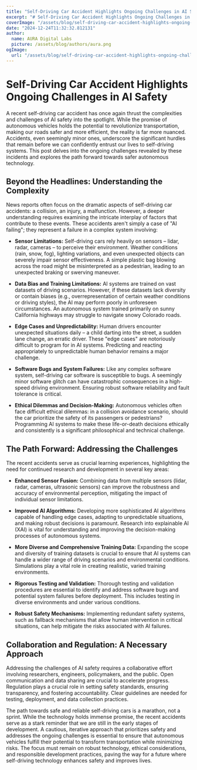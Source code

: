 ```yaml
---
title: "Self-Driving Car Accident Highlights Ongoing Challenges in AI Safety"
excerpt: "# Self-Driving Car Accident Highlights Ongoing Challenges in AI Safety  A recent self-driving car accident has once again thrust the complexities and "
coverImage: "/assets/blog/self-driving-car-accident-highlights-ongoing-challenges-in-ai-safety.jpg"
date: "2024-12-24T11:32:32.812131"
author:
  name: AURA Digital Labs
  picture: /assets/blog/authors/aura.png
ogImage:
  url: "/assets/blog/self-driving-car-accident-highlights-ongoing-challenges-in-ai-safety.jpg"
---
```


# Self-Driving Car Accident Highlights Ongoing Challenges in AI Safety

A recent self-driving car accident has once again thrust the complexities and challenges of AI safety into the spotlight. While the promise of autonomous vehicles holds the potential to revolutionize transportation, making our roads safer and more efficient, the reality is far more nuanced.  Accidents, even seemingly minor ones, underscore the significant hurdles that remain before we can confidently entrust our lives to self-driving systems.  This post delves into the ongoing challenges revealed by these incidents and explores the path forward towards safer autonomous technology.


## Beyond the Headlines: Understanding the Complexity

News reports often focus on the dramatic aspects of self-driving car accidents: a collision, an injury, a malfunction. However, a deeper understanding requires examining the intricate interplay of factors that contribute to these events.  These accidents aren't simply a case of "AI failing"; they represent a failure in a complex system involving:

* **Sensor Limitations:**  Self-driving cars rely heavily on sensors – lidar, radar, cameras – to perceive their environment.  Weather conditions (rain, snow, fog), lighting variations, and even unexpected objects can severely impair sensor effectiveness. A simple plastic bag blowing across the road might be misinterpreted as a pedestrian, leading to an unexpected braking or swerving maneuver.

* **Data Bias and Training Limitations:**  AI systems are trained on vast datasets of driving scenarios. However, if these datasets lack diversity or contain biases (e.g., overrepresentation of certain weather conditions or driving styles), the AI may perform poorly in unforeseen circumstances.  An autonomous system trained primarily on sunny California highways may struggle to navigate snowy Colorado roads.

* **Edge Cases and Unpredictability:**  Human drivers encounter unexpected situations daily – a child darting into the street, a sudden lane change, an erratic driver.  These "edge cases" are notoriously difficult to program for in AI systems.  Predicting and reacting appropriately to unpredictable human behavior remains a major challenge.

* **Software Bugs and System Failures:**  Like any complex software system, self-driving car software is susceptible to bugs.  A seemingly minor software glitch can have catastrophic consequences in a high-speed driving environment.  Ensuring robust software reliability and fault tolerance is critical.

* **Ethical Dilemmas and Decision-Making:**  Autonomous vehicles often face difficult ethical dilemmas:  in a collision avoidance scenario, should the car prioritize the safety of its passengers or pedestrians?  Programming AI systems to make these life-or-death decisions ethically and consistently is a significant philosophical and technical challenge.


## The Path Forward: Addressing the Challenges

The recent accidents serve as crucial learning experiences, highlighting the need for continued research and development in several key areas:

* **Enhanced Sensor Fusion:**  Combining data from multiple sensors (lidar, radar, cameras, ultrasonic sensors) can improve the robustness and accuracy of environmental perception, mitigating the impact of individual sensor limitations.

* **Improved AI Algorithms:**  Developing more sophisticated AI algorithms capable of handling edge cases, adapting to unpredictable situations, and making robust decisions is paramount.  Research into explainable AI (XAI) is vital for understanding and improving the decision-making processes of autonomous systems.

* **More Diverse and Comprehensive Training Data:**  Expanding the scope and diversity of training datasets is crucial to ensure that AI systems can handle a wider range of driving scenarios and environmental conditions.  Simulations play a vital role in creating realistic, varied training environments.

* **Rigorous Testing and Validation:**  Thorough testing and validation procedures are essential to identify and address software bugs and potential system failures before deployment.  This includes testing in diverse environments and under various conditions.

* **Robust Safety Mechanisms:**  Implementing redundant safety systems, such as fallback mechanisms that allow human intervention in critical situations, can help mitigate the risks associated with AI failures.


## Collaboration and Regulation: A Necessary Approach

Addressing the challenges of AI safety requires a collaborative effort involving researchers, engineers, policymakers, and the public.  Open communication and data sharing are crucial to accelerate progress.  Regulation plays a crucial role in setting safety standards, ensuring transparency, and fostering accountability.  Clear guidelines are needed for testing, deployment, and data collection practices.

The path towards safe and reliable self-driving cars is a marathon, not a sprint. While the technology holds immense promise, the recent accidents serve as a stark reminder that we are still in the early stages of development.  A cautious, iterative approach that prioritizes safety and addresses the ongoing challenges is essential to ensure that autonomous vehicles fulfill their potential to transform transportation while minimizing risks.  The focus must remain on robust technology, ethical considerations, and responsible development practices, paving the way for a future where self-driving technology enhances safety and improves lives.
